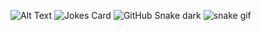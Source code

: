![Alt Text](https://giphy.com/gifs/dancing-pee-teletubbies-10yc2BaFNWuVu8)
![Jokes Card](https://readme-jokes.vercel.app/api)
![GitHub Snake dark](github-snake-dark.svg#gh-dark-mode-only)
![snake gif](https://github.com/KakoytoBarista/KakoytoBarista/blob/output/github-contribution-grid-snake.gif)
